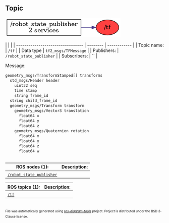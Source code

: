 <!--
File was automatically generated using 'ros-diagram-tools' project.
Project is distributed under the BSD 3-Clause license.
-->

## Topic

[![/tf](t__tf.png "/tf")](t__tf.png)

|  |  |
| --------------------------------- | -------- | ------------ |
| Topic name: | `/tf` |
| Data type | `tf2_msgs/TFMessage` |
| Publishers: | `/robot_state_publisher` |
| Subscribers: | `` |

Message:
```
geometry_msgs/TransformStamped[] transforms
  std_msgs/Header header
    uint32 seq
    time stamp
    string frame_id
  string child_frame_id
  geometry_msgs/Transform transform
    geometry_msgs/Vector3 translation
      float64 x
      float64 y
      float64 z
    geometry_msgs/Quaternion rotation
      float64 x
      float64 y
      float64 z
      float64 w


```


| ROS nodes (1): | Description: |
| ----------------------------------- | ------------ |
| [`/robot_state_publisher`](n__robot_state_publisher.html) |  |

| ROS topics (1): | Description: |
| ----------------------------------- | ------------ |
| [`/tf`](t__tf.html) |  |


</br>
<font size="1">
File was automatically generated using <a href="https://github.com/anetczuk/ros-diagram-tools"><i>ros-diagram-tools</i></a> project.
Project is distributed under the BSD 3-Clause license.
</font>
